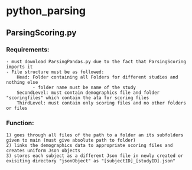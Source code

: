 # python_parsing

## ParsingScoring.py
  ### Requirements:
    - must download ParsingPandas.py due to the fact that ParsingScoring imports it
    - File structure must be as followed:
        Head: Folder containing all Folders for different studies and nothing else
              - folder name must be name of the study
        SecondLevel: must contain demographics file and folder "scoringfiles" which contain the ata for scoring files
        ThirdLevel: must contain only scoring files and no other folders or files
  ### Function:
    1) goes through all files of the path to a folder an its subfolders given to main (must give absolute path to folder)
    2) links the demographics data to appropriate scoring files and creates uniform Json objects
    3) stores each subject as a different Json file in newly created or exisiting directory "jsonObject" as "[subjectID]_[studyID].json"
              
